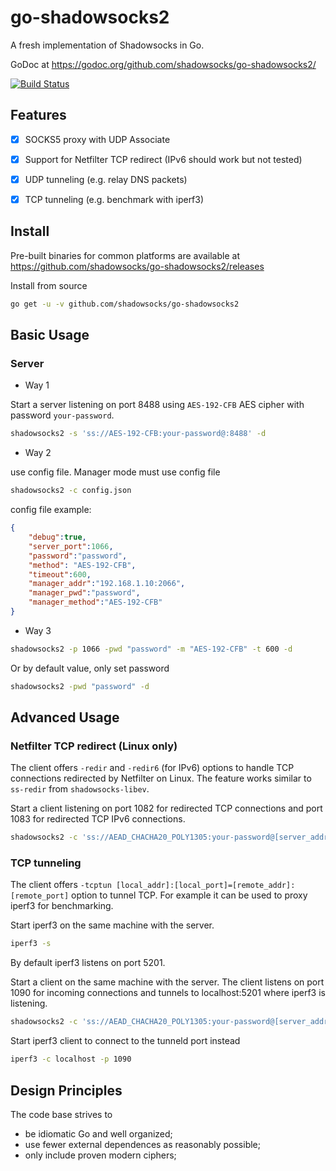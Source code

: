 # go-shadowsocks2

A fresh implementation of Shadowsocks in Go.

GoDoc at https://godoc.org/github.com/shadowsocks/go-shadowsocks2/

[![Build Status](https://travis-ci.org/shadowsocks/go-shadowsocks2.svg?branch=master)](https://travis-ci.org/shadowsocks/go-shadowsocks2)


## Features

- [x] SOCKS5 proxy with UDP Associate
- [x] Support for Netfilter TCP redirect (IPv6 should work but not tested)
- [x] UDP tunneling (e.g. relay DNS packets)
- [x] TCP tunneling (e.g. benchmark with iperf3)


## Install

Pre-built binaries for common platforms are available at https://github.com/shadowsocks/go-shadowsocks2/releases

Install from source

```sh
go get -u -v github.com/shadowsocks/go-shadowsocks2
```


## Basic Usage

### Server

* Way 1

Start a server listening on port 8488 using `AES-192-CFB` AES cipher with password `your-password`.

```sh
shadowsocks2 -s 'ss://AES-192-CFB:your-password@:8488' -d
```

* Way 2

use config file. Manager mode must use config file

```sh
shadowsocks2 -c config.json
```

config file example:

```json
{
    "debug":true,
    "server_port":1066,
    "password":"password",
    "method": "AES-192-CFB",
    "timeout":600,
    "manager_addr":"192.168.1.10:2066",
    "manager_pwd":"password",
    "manager_method":"AES-192-CFB"
}
```

* Way 3

```sh
shadowsocks2 -p 1066 -pwd "password" -m "AES-192-CFB" -t 600 -d
```

Or by default value, only set password

```sh
shadowsocks2 -pwd "password" -d
```

## Advanced Usage


### Netfilter TCP redirect (Linux only)

The client offers `-redir` and `-redir6` (for IPv6) options to handle TCP connections 
redirected by Netfilter on Linux. The feature works similar to `ss-redir` from `shadowsocks-libev`.


Start a client listening on port 1082 for redirected TCP connections and port 1083 for redirected
TCP IPv6 connections.

```sh
shadowsocks2 -c 'ss://AEAD_CHACHA20_POLY1305:your-password@[server_address]:8488' -redir :1082 -redir6 :1083
```


### TCP tunneling

The client offers `-tcptun [local_addr]:[local_port]=[remote_addr]:[remote_port]` option to tunnel TCP.
For example it can be used to proxy iperf3 for benchmarking.

Start iperf3 on the same machine with the server.

```sh
iperf3 -s
```

By default iperf3 listens on port 5201.

Start a client on the same machine with the server. The client listens on port 1090 for incoming connections
and tunnels to localhost:5201 where iperf3 is listening.

```sh
shadowsocks2 -c 'ss://AEAD_CHACHA20_POLY1305:your-password@[server_address]:8488' -tcptun :1090=localhost:5201
```

Start iperf3 client to connect to the tunneld port instead

```sh
iperf3 -c localhost -p 1090
```


## Design Principles

The code base strives to

- be idiomatic Go and well organized;
- use fewer external dependences as reasonably possible;
- only include proven modern ciphers;

